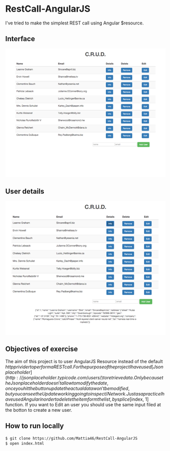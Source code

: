 # RestCall-AngularJS
I've tried to make the simplest REST call using Angular $resource.

## Interface
![alt text](images/interface.png)

## User details
![alt text](images/details.png)


## Objectives of exercise
The aim of this project is to user AngularJS Resource instead of the default
$http privider to perform a REST call. For the purpose of the project I have
used [Json placeholder](http://jsonplaceholder.typicode.com/users/) to retrieve
data.
Only because the Json placeholder doesn't allow to modify the date, once you hit
the button update the actual data won't be modified, but you can see the Update
working going to inspect/Network.
Just as a practice I have used Angular in order to delete the item form the
list, by splice[$index, 1] function.
If you want to Edit an user you should use the same input filed at the botton to
create a new user.

## How to run locally
```
$ git clone https://github.com/Mattia46/RestCall-AngularJS
$ open index.html
```

